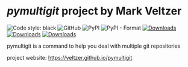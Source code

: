 

# *pymultigit* project by Mark Veltzer

![Code style: black](https://img.shields.io/badge/code%20style-black-000000.svg)
![GitHub](https://img.shields.io/github/license/veltzer/pymultigit)
![PyPI](https://img.shields.io/pypi/v/pymultigit)
![PyPI - Format](https://img.shields.io/pypi/format/pymultigit)
[![Downloads](https://pepy.tech/badge/pytsv)](https://pepy.tech/project/pymultigit)
[![Downloads](https://pepy.tech/badge/pytsv/month)](https://pepy.tech/project/pymultigit/month)
[![Downloads](https://pepy.tech/badge/pytsv/week)](https://pepy.tech/project/pymultigit/week)


pymultigit is a command to help you deal with multiple git repositories

project website: https://veltzer.github.io/pymultigit

